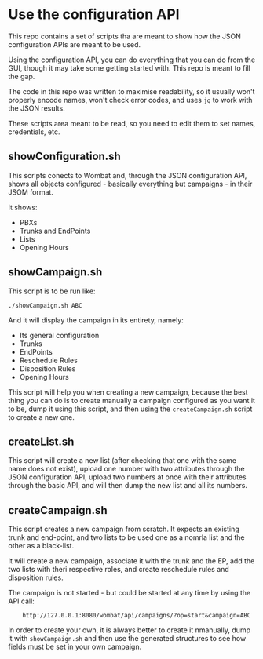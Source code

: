 # Use the configuration API

This repo contains a set of scripts tha are meant to show how the 
JSON configuration APIs are meant to be used.

Using the configuration API, you can do everything that you can do from the 
GUI, though it may take some getting started with. This repo is meant
to fill the gap.

The code in this repo was written to maximise readability, so 
it usually won't properly encode names, won't check error codes, 
and uses `jq` to work with the JSON results.

These scripts area meant to be read, so you need to edit them to set names,
credentials, etc.


## showConfiguration.sh

This scripts conects to Wombat and, through the JSON configuration API,
shows all objects configured - basically everything but campaigns - in 
their JSOM format.

It shows:

- PBXs
- Trunks and EndPoints
- Lists
- Opening Hours

## showCampaign.sh 

This script is to be run like:

	./showCampaign.sh ABC

And it will display the campaign in its entirety, namely:

- Its general configuration
- Trunks
- EndPoints
- Reschedule Rules
- Disposition Rules
- Opening Hours

This script will help you when creating a new campaign, because the best thing you can do is to create manually 
a campaign configured as you want it to be, dump it using this script, and then using the `createCampaign.sh` script
to create a new one.

## createList.sh

This script will create a new list (after checking that one with the same name does not exist), upload one number
with two attributes through the JSON configuration API, upload two numbers at once with their attributes through 
the  basic API,
and will then dump the new list and all its numbers.


## createCampaign.sh

This script creates a new campaign from scratch. It expects an existing trunk and end-point, and two lists to be used one as a nomrla list and the other as a black-list.

It will create a new campaign, associate it with the trunk and the EP, add the two lists with theri respective roles, and create
reschedule rules and disposition rules.

The campaign is not started - but could be started at any time by using the API call:

		http://127.0.0.1:8080/wombat/api/campaigns/?op=start&campaign=ABC

In order to create your own, it is always better to create it nmanually, dump it with `showCampaign.sh` and then 
use the generated structures to see how fields must be set in your own campaign.




